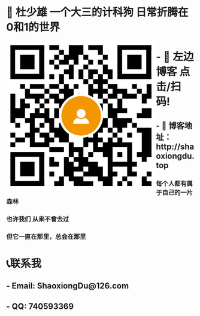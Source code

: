 <h1> 💚  杜少雄 一个大三的计科狗  日常折腾在0和1的世界</h1>

<a target="_blank" href="http://shaoxiongdu.top"><img align="left" alt="我的技术博客" title="我的技术博客" src="https://github.com/ShaoxiongDu/ShaoxiongDu/blob/main/blogQR.png" /> </a>



<h1> - 💛 左边 博客 点击/扫码! </h1>

<h2> - 💙 博客地址：http://shaoxiongdu.top </h2>

<h3>  每个人都有属于自己的一片森林 </h3>

<h3>  也许我们 从来不曾去过</h3>

<h3>  但它一直在那里，总会在那里</h3>

<h1> 📞联系我 </h1>

<h2> - Email: ShaoxiongDu@126.com </h2>
<h2> - QQ: 740593369 </h2>
